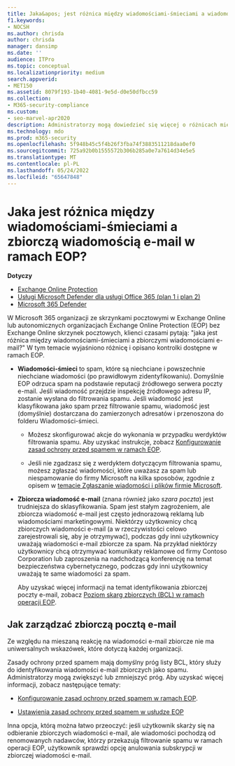 ```yaml
---
title: Jaka&apos; jest różnica między wiadomościami-śmieciami a wiadomościami e-mail zbiorczymi?
f1.keywords:
- NOCSH
ms.author: chrisda
author: chrisda
manager: dansimp
ms.date: ''
audience: ITPro
ms.topic: conceptual
ms.localizationpriority: medium
search.appverid:
- MET150
ms.assetid: 8079f193-1b40-4081-9e5d-d0e50dfbcc59
ms.collection:
- M365-security-compliance
ms.custom:
- seo-marvel-apr2020
description: Administratorzy mogą dowiedzieć się więcej o różnicach między wiadomościami-śmieciami (spamem) i wiadomościami e-mail zbiorczymi (szara poczta) w Exchange Online Protection (EOP).
ms.technology: mdo
ms.prod: m365-security
ms.openlocfilehash: 5f948b45c5f4b26f3fba74f3883511218daa0ef0
ms.sourcegitcommit: 725a92b0b1555572b306b285a0e7a7614d34e5e5
ms.translationtype: MT
ms.contentlocale: pl-PL
ms.lasthandoff: 05/24/2022
ms.locfileid: "65647848"
---
```

# <a name="whats-the-difference-between-junk-email-and-bulk-email-in-eop"></a>Jaka jest różnica między wiadomościami-śmieciami a zbiorczą wiadomością e-mail w ramach EOP?

**Dotyczy**
- [Exchange Online Protection](exchange-online-protection-overview.md)
- [Usługi Microsoft Defender dla usługi Office 365 (plan 1 i plan 2)](defender-for-office-365.md)
- [Microsoft 365 Defender](../defender/microsoft-365-defender.md)

W Microsoft 365 organizacji ze skrzynkami pocztowymi w Exchange Online lub autonomicznych organizacjach Exchange Online Protection (EOP) bez Exchange Online skrzynek pocztowych, klienci czasami pytają: "jaka jest różnica między wiadomościami-śmieciami a zbiorczymi wiadomościami e-mail?" W tym temacie wyjaśniono różnicę i opisano kontrolki dostępne w ramach EOP.

- **Wiadomości-śmieci** to spam, które są niechciane i powszechnie niechciane wiadomości (po prawidłowym zidentyfikowaniu). Domyślnie EOP odrzuca spam na podstawie reputacji źródłowego serwera poczty e-mail. Jeśli wiadomość przejdzie inspekcję źródłowego adresu IP, zostanie wysłana do filtrowania spamu. Jeśli wiadomość jest klasyfikowana jako spam przez filtrowanie spamu, wiadomość jest (domyślnie) dostarczana do zamierzonych adresatów i przenoszona do folderu Wiadomości-śmieci.

  - Możesz skonfigurować akcje do wykonania w przypadku werdyktów filtrowania spamu. Aby uzyskać instrukcje, zobacz [Konfigurowanie zasad ochrony przed spamem w ramach EOP](configure-your-spam-filter-policies.md).

  - Jeśli nie zgadzasz się z werdyktem dotyczącym filtrowania spamu, możesz zgłaszać wiadomości, które uważasz za spam lub niespamowanie do firmy Microsoft na kilka sposobów, zgodnie z opisem w [temacie Zgłaszanie wiadomości i plików firmie Microsoft](report-junk-email-messages-to-microsoft.md).

- **Zbiorcza wiadomość e-mail** (znana również jako _szara poczta_) jest trudniejsza do sklasyfikowania. Spam jest stałym zagrożeniem, ale zbiorcza wiadomość e-mail jest często jednorazową reklamą lub wiadomościami marketingowymi. Niektórzy użytkownicy chcą zbiorczych wiadomości e-mail (a w rzeczywistości celowo zarejestrowali się, aby je otrzymywać), podczas gdy inni użytkownicy uważają wiadomości e-mail zbiorcze za spam. Na przykład niektórzy użytkownicy chcą otrzymywać komunikaty reklamowe od firmy Contoso Corporation lub zaproszenia na nadchodzącą konferencję na temat bezpieczeństwa cybernetycznego, podczas gdy inni użytkownicy uważają te same wiadomości za spam.

  Aby uzyskać więcej informacji na temat identyfikowania zbiorczej poczty e-mail, zobacz [Poziom skarg zbiorczych (BCL) w ramach operacji EOP](bulk-complaint-level-values.md).

## <a name="how-to-manage-bulk-email"></a>Jak zarządzać zbiorczą pocztą e-mail

Ze względu na mieszaną reakcję na wiadomości e-mail zbiorcze nie ma uniwersalnych wskazówek, które dotyczą każdej organizacji.

Zasady ochrony przed spamem mają domyślny próg listy BCL, który służy do identyfikowania wiadomości e-mail zbiorczych jako spamu. Administratorzy mogą zwiększyć lub zmniejszyć próg. Aby uzyskać więcej informacji, zobacz następujące tematy:

- [Konfigurowanie zasad ochrony przed spamem w ramach EOP](configure-your-spam-filter-policies.md).

- [Ustawienia zasad ochrony przed spamem w usłudze EOP](recommended-settings-for-eop-and-office365.md#eop-anti-spam-policy-settings)

Inna opcja, którą można łatwo przeoczyć: jeśli użytkownik skarży się na odbieranie zbiorczych wiadomości e-mail, ale wiadomości pochodzą od renomowanych nadawców, którzy przekazują filtrowanie spamu w ramach operacji EOP, użytkownik sprawdzi opcję anulowania subskrypcji w zbiorczej wiadomości e-mail.
